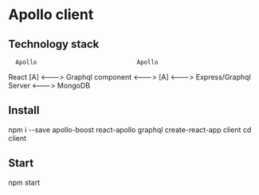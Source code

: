 # Apollo client

## Technology stack 
      Apollo                            Apollo
React [A] <---> Graphql component <---> [A] <---> Express/Graphql Server <---> MongoDB

## Install
npm i --save apollo-boost react-apollo graphql
create-react-app client
cd client

## Start
npm start



